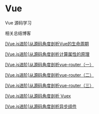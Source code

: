 # Vue
Vue 源码学习

相关总结博客

[[Vue.js进阶]从源码角度剖析Vue的生命周期](https://juejin.im/post/5cafeb515188251aeb3ec6a2)

[[Vue.js进阶]从源码角度剖析计算属性的原理](https://juejin.im/post/5ccfc4c56fb9a031f61d8a6a)

[[Vue.js进阶]从源码角度剖析vue-router（一）](https://juejin.im/post/5cda27d56fb9a0320361a708)

[[Vue.js进阶]从源码角度剖析vue-router（二）](https://juejin.im/post/5ceaa3bef265da1bc94ecaf3)

[[Vue.js进阶]从源码角度剖析vue-router（三）](https://juejin.im/post/5cfa5b1b6fb9a07ec63b061f)

[[Vue.js进阶]从源码角度剖析 Vuex](https://juejin.im/post/5d12d4596fb9a07ed36eb968)

[[Vue.js进阶]从源码角度剖析异步组件](https://juejin.im/editor/posts/5d6b66e1e51d456210163be5)
